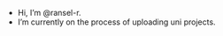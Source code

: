 - Hi, I’m @ransel-r.
- I’m currently on the process of uploading uni projects.

<!---
ransel-r/ransel-r is a ✨ special ✨ repository because its `README.md` (this file) appears on your GitHub profile.
You can click the Preview link to take a look at your changes.
--->
